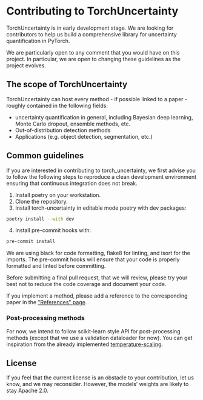 # Contributing to TorchUncertainty

TorchUncertainty is in early development stage. We are looking for
contributors to help us build a comprehensive library for uncertainty
quantification in PyTorch.

We are particularly open to any comment that you would have on this project.
In particular, we are open to changing these guidelines as the project evolves.

## The scope of TorchUncertainty

TorchUncertainty can host every method - if possible linked to a paper -
roughly contained in the following fields:

- uncertainty quantification in general, including Bayesian deep learning,
Monte Carlo dropout, ensemble methods, etc.
- Out-of-distribution detection methods
- Applications (e.g. object detection, segmentation, etc.)

## Common guidelines

If you are interested in contributing to torch_uncertainty, we first advise you
to follow the following steps to reproduce a clean development environment
ensuring that continuous integration does not break.

1. Install poetry on your workstation.
2. Clone the repository.
3. Install torch-uncertainty in editable mode poetry with dev packages:

```sh
poetry install --with dev
```

4. Install pre-commit hooks with:

```sh
pre-commit install
```

We are using black for code formatting, flake8 for linting, and isort for the
imports. The pre-commit hooks will ensure that your code is properly formatted
and linted before committing.

Before submitting a final pull request, that we will review, please try your
best not to reduce the code coverage and document your code.

If you implement a method, please add a reference to the corresponding paper in the ["References" page](https://torch-uncertainty.github.io/references.html).

### Post-processing methods

For now, we intend to follow scikit-learn style API for post-processing
methods (except that we use a validation dataloader for now). You can get
inspiration from the already implemented
[temperature-scaling](https://github.com/ENSTA-U2IS/torch-uncertainty/blob/dev/torch_uncertainty/post_processing/temperature_scaler.py).

## License

If you feel that the current license is an obstacle to your contribution, let us
know, and we may reconsider. However, the models’ weights are likely to stay
Apache 2.0.
